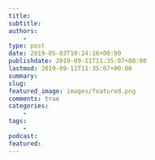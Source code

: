 ```yaml
---
title: 
subtitle: 
authors: 
    - 
type: post
date: 2019-05-03T10:24:16+00:00
publishdate: 2019-09-11T11:35:07+00:00
lastmod: 2019-09-11T11:35:07+00:00
summary:
slug: 
featured_image: images/featured.png
comments: true
categories:
    - 
tags:
    -
podcast:
featured:
---
```

<!-- {{< figure src="images/traction-bullseye-framework.png" alt="bullseye-framework" caption="Imagen de Tractionbook.com" class="text-center" >}}
-->
<!-- {{< link_ url="" anchor="" rel="nofollow" >}}
-->
